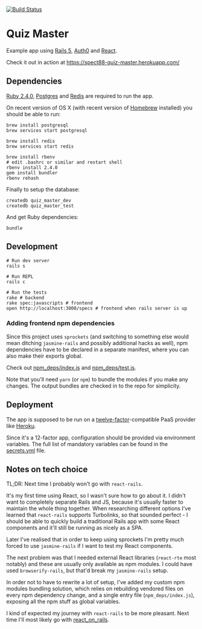 [![Build Status](https://travis-ci.org/spect88/quiz-master.svg?branch=master)](https://travis-ci.org/spect88/quiz-master)

# Quiz Master

Example app using [Rails 5][1], [Auth0][2] and [React][3].

Check it out in action at https://spect88-quiz-master.herokuapp.com/

## Dependencies

[Ruby 2.4.0][4], [Postgres][5] and [Redis][6] are required to run the app.

On recent version of OS X (with recent version of [Homebrew][7] installed)
you should be able to run:

```shell
brew install postgresql
brew services start postgresql

brew install redis
brew services start redis

brew install rbenv
# edit .bashrc or similar and restart shell
rbenv install 2.4.0
gem install bundler
rbenv rehash
```

Finally to setup the database:

```shell
createdb quiz_master_dev
createdb quiz_master_test
```

And get Ruby dependencies:

```shell
bundle
```

## Development

```shell
# Run dev server
rails s

# Run REPL
rails c

# Run the tests
rake # backend
rake spec:javascripts # frontend
open http://localhost:3000/specs # frontend when rails server is up
```

### Adding frontend npm dependencies

Since this project uses `sprockets` (and switching to something else would
mean ditching `jasmine-rails` and possibly additional hacks as well), npm
dependencies have to be declared in a separate manifest, where you can
also make their exports global.

Check out [npm\_deps/index.js](npm_deps/index.js) and
[npm\_deps/test.js](npm_deps/test.js).

Note that you'll need `yarn` (or `npm`) to  bundle the modules if you make
any changes. The output bundles are checked in to the repo for simplicity.

## Deployment

The app is supposed to be run on a [twelve-factor][8]-compatible PaaS provider
like [Heroku][9].

Since it's a 12-factor app, configuration should be provided via environment
variables. The full list of mandatory variables can be found in the
[secrets.yml](config/secrets.yml) file.

## Notes on tech choice

TL;DR: Next time I probably won't go with `react-rails`.

It's my first time using React, so I wasn't sure how to go about it. I didn't
want to completely separate Rails and JS, because it's usually faster to
maintain the whole thing together. When researching different options I've
learned that `react-rails` supports Turbolinks, so that sounded perfect -
I should be able to quickly build a traditional Rails app with some React
components and it'll still be running as nicely as a SPA.

Later I've realised that in order to keep using sprockets I'm pretty much
forced to use `jasmine-rails` if I want to test my React components.

The next problem was that I needed external React libraries (`react-rte`
most notably) and these are usually only available as npm modules. I could
have used `browserify-rails`, but that'd break my `jasmine-rails` setup.

In order not to have to rewrite a lot of setup, I've added my custom npm
modules bundling solution, which relies on rebuilding vendored files on
every npm dependency change, and a single entry file (`npm_deps/index.js`),
exposing all the npm stuff as global variables.

I kind of expected my journey with `react-rails` to be more pleasant.
Next time I'll most likely go with [react_on_rails][10].

[1]: http://rubyonrails.org/
[2]: https://auth0.com/
[3]: https://facebook.github.io/react/
[4]: https://www.ruby-lang.org/
[5]: https://www.postgresql.org/
[6]: https://redis.io/
[7]: https://brew.sh/
[8]: https://12factor.net/
[9]: https://heroku.com/
[10]: https://github.com/shakacode/react_on_rails
